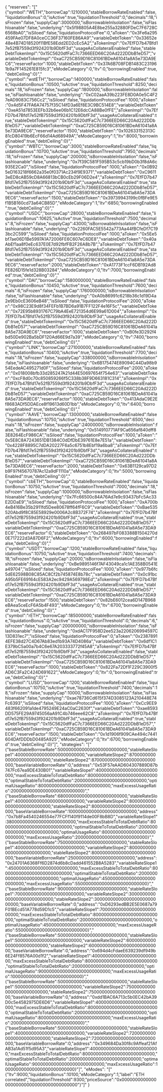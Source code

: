 {
  "reserves": "[\"{\"symbol\":\"WETH\",\"borrowCap\":1210000,\"stableBorrowRateEnabled\":false,\"liquidationBonus\":0,\"isActive\":true,\"liquidationThreshold\":0,\"decimals\":18,\"isFrozen\":false,\"supplyCap\":3000000,\"isBorrowableInIsolation\":false,\"isFlashloanable\":false,\"underlying\":\"0x5f98805A4E8be255a32880FDeC7F6728C6568bA0\",\"isSiloed\":false,\"liquidationProtocolFee\":0,\"aToken\":\"0x3Fe6a295459FAe07DF8A0ceCC36F37160FE86AA9\",\"variableDebtToken\":\"0x33652e48e4B74D18520f11BfE58Edd2ED2cEc5A2\",\"aTokenImpl\":\"0x7EfFD7b47Bfd17e52fB7559d3f924201b9DbfF3d\",\"usageAsCollateralEnabled\":false,\"stableDebtTokenImpl\":\"0x15C5620dfFaC7c7366EED66C20Ad222DDbB1eD57\",\"variableDebtTokenImpl\":\"0xaC725CB59D16C81061BDeA61041a8A5e73DA9EC6\",\"reserveFactor\":1000,\"stableDebtToken\":\"0x37A6B708FDB1483C231961b9a7F145261E815fc3\",\"eModeCategory\":0,\"ltv\":0,\"borrowingEnabled\":true,\"debtCeiling\":0}\",\"{\"symbol\":\"wstETH\",\"borrowCap\":1400000,\"stableBorrowRateEnabled\":false,\"liquidationBonus\":10500,\"isActive\":true,\"liquidationThreshold\":8250,\"decimals\":18,\"isFrozen\":false,\"supplyCap\":1800000,\"isBorrowableInIsolation\":false,\"isFlashloanable\":false,\"underlying\":\"0xC02aaA39b223FE8D0A0e5C4F27eAD9083C756Cc2\",\"isSiloed\":false,\"liquidationProtocolFee\":1000,\"aToken\":\"0x4d5F47FA6A74757f35C14fD3a6Ef8E3C9BC514E8\",\"variableDebtToken\":\"0xeA51d7853EEFb32b6ee06b1C12E6dcCA88Be0fFE\",\"aTokenImpl\":\"0x7EfFD7b47Bfd17e52fB7559d3f924201b9DbfF3d\",\"usageAsCollateralEnabled\":true,\"stableDebtTokenImpl\":\"0x15C5620dfFaC7c7366EED66C20Ad222DDbB1eD57\",\"variableDebtTokenImpl\":\"0xaC725CB59D16C81061BDeA61041a8A5e73DA9EC6\",\"reserveFactor\":1500,\"stableDebtToken\":\"0x102633152313C81cD80419b6EcF66d14Ad68949A\",\"eModeCategory\":1,\"ltv\":8000,\"borrowingEnabled\":true,\"debtCeiling\":0}\",\"{\"symbol\":\"WBTC\",\"borrowCap\":3000,\"stableBorrowRateEnabled\":false,\"liquidationBonus\":10700,\"isActive\":true,\"liquidationThreshold\":7950,\"decimals\":18,\"isFrozen\":false,\"supplyCap\":200000,\"isBorrowableInIsolation\":false,\"isFlashloanable\":false,\"underlying\":\"0x7f39C581F595B53c5cb19bD0b3f8dA6c935E2Ca0\",\"isSiloed\":false,\"liquidationProtocolFee\":1000,\"aToken\":\"0x0B925eD163218f6662a35e0f0371Ac234f9E9371\",\"variableDebtToken\":\"0xC96113eED8cAB59cD8A66813bCB0cEb29F06D2e4\",\"aTokenImpl\":\"0x7EfFD7b47Bfd17e52fB7559d3f924201b9DbfF3d\",\"usageAsCollateralEnabled\":true,\"stableDebtTokenImpl\":\"0x15C5620dfFaC7c7366EED66C20Ad222DDbB1eD57\",\"variableDebtTokenImpl\":\"0xaC725CB59D16C81061BDeA61041a8A5e73DA9EC6\",\"reserveFactor\":1500,\"stableDebtToken\":\"0x39739943199c0fBFe9E5f1B5B160cd73a64CB85D\",\"eModeCategory\":1,\"ltv\":6850,\"borrowingEnabled\":true,\"debtCeiling\":0}\",\"{\"symbol\":\"USDC\",\"borrowCap\":28000,\"stableBorrowRateEnabled\":false,\"liquidationBonus\":10625,\"isActive\":true,\"liquidationThreshold\":7500,\"decimals\":8,\"isFrozen\":false,\"supplyCap\":43000,\"isBorrowableInIsolation\":false,\"isFlashloanable\":false,\"underlying\":\"0x2260FAC5E5542a773Aa44fBCfeDf7C193bc2C599\",\"isSiloed\":false,\"liquidationProtocolFee\":1000,\"aToken\":\"0x5Ee5bf7ae06D1Be5997A1A72006FE6C607eC6DE8\",\"variableDebtToken\":\"0x40aAbEf1aa8f0eEc637E0E7d92fbfFB2F26A8b7B\",\"aTokenImpl\":\"0x7EfFD7b47Bfd17e52fB7559d3f924201b9DbfF3d\",\"usageAsCollateralEnabled\":true,\"stableDebtTokenImpl\":\"0x15C5620dfFaC7c7366EED66C20Ad222DDbB1eD57\",\"variableDebtTokenImpl\":\"0xaC725CB59D16C81061BDeA61041a8A5e73DA9EC6\",\"reserveFactor\":2000,\"stableDebtToken\":\"0xA1773F1ccF6DB192Ad8FE826D15fe1d328B03284\",\"eModeCategory\":0,\"ltv\":7000,\"borrowingEnabled\":true,\"debtCeiling\":0}\",\"{\"symbol\":\"DAI\",\"borrowCap\":1580000000,\"stableBorrowRateEnabled\":false,\"liquidationBonus\":10450,\"isActive\":true,\"liquidationThreshold\":7600,\"decimals\":6,\"isFrozen\":false,\"supplyCap\":1760000000,\"isBorrowableInIsolation\":false,\"isFlashloanable\":false,\"underlying\":\"0xA0b86991c6218b36c1d19D4a2e9Eb0cE3606eB48\",\"isSiloed\":false,\"liquidationProtocolFee\":2000,\"aToken\":\"0x98C23E9d8f34FEFb1B7BD6a91B7FF122F4e16F5c\",\"variableDebtToken\":\"0x72E95b8931767C79bA4EeE721354d6E99a61D004\",\"aTokenImpl\":\"0x7EfFD7b47Bfd17e52fB7559d3f924201b9DbfF3d\",\"usageAsCollateralEnabled\":true,\"stableDebtTokenImpl\":\"0x15C5620dfFaC7c7366EED66C20Ad222DDbB1eD57\",\"variableDebtTokenImpl\":\"0xaC725CB59D16C81061BDeA61041a8A5e73DA9EC6\",\"reserveFactor\":1000,\"stableDebtToken\":\"0xB0fe3D292f4bd50De902Ba5bDF120Ad66E9d7a39\",\"eModeCategory\":0,\"ltv\":7400,\"borrowingEnabled\":true,\"debtCeiling\":0}\",\"{\"symbol\":\"LINK\",\"borrowCap\":271000000,\"stableBorrowRateEnabled\":false,\"liquidationBonus\":10400,\"isActive\":true,\"liquidationThreshold\":7700,\"decimals\":18,\"isFrozen\":false,\"supplyCap\":338000000,\"isBorrowableInIsolation\":false,\"isFlashloanable\":false,\"underlying\":\"0x6B175474E89094C44Da98b954EedeAC495271d0F\",\"isSiloed\":false,\"liquidationProtocolFee\":2000,\"aToken\":\"0x018008bfb33d285247A21d44E50697654f754e63\",\"variableDebtToken\":\"0xcF8d0c70c850859266f5C338b38F9D663181C314\",\"aTokenImpl\":\"0x7EfFD7b47Bfd17e52fB7559d3f924201b9DbfF3d\",\"usageAsCollateralEnabled\":true,\"stableDebtTokenImpl\":\"0x15C5620dfFaC7c7366EED66C20Ad222DDbB1eD57\",\"variableDebtTokenImpl\":\"0xaC725CB59D16C81061BDeA61041a8A5e73DA9EC6\",\"reserveFactor\":1000,\"stableDebtToken\":\"0x413AdaC9E2Ef8683ADf5DDAEce8f19613d60D1bb\",\"eModeCategory\":0,\"ltv\":6400,\"borrowingEnabled\":true,\"debtCeiling\":0}\",\"{\"symbol\":\"AAVE\",\"borrowCap\":13000000,\"stableBorrowRateEnabled\":false,\"liquidationBonus\":10750,\"isActive\":true,\"liquidationThreshold\":6500,\"decimals\":18,\"isFrozen\":false,\"supplyCap\":24000000,\"isBorrowableInIsolation\":false,\"isFlashloanable\":false,\"underlying\":\"0x514910771AF9Ca656af840dff83E8264EcF986CA\",\"isSiloed\":false,\"liquidationProtocolFee\":1000,\"aToken\":\"0x5E8C8A7243651DB1384C0dDfDbE39761E8e7E51a\",\"variableDebtToken\":\"0x4228F8895C7dDA20227F6a5c6751b8Ebf19a6ba8\",\"aTokenImpl\":\"0x7EfFD7b47Bfd17e52fB7559d3f924201b9DbfF3d\",\"usageAsCollateralEnabled\":true,\"stableDebtTokenImpl\":\"0x15C5620dfFaC7c7366EED66C20Ad222DDbB1eD57\",\"variableDebtTokenImpl\":\"0xaC725CB59D16C81061BDeA61041a8A5e73DA9EC6\",\"reserveFactor\":2000,\"stableDebtToken\":\"0x63B1129ca97D2b9F97f45670787Ac12a9dF1110a\",\"eModeCategory\":0,\"ltv\":5000,\"borrowingEnabled\":true,\"debtCeiling\":0}\",\"{\"symbol\":\"cbETH\",\"borrowCap\":0,\"stableBorrowRateEnabled\":false,\"liquidationBonus\":10750,\"isActive\":true,\"liquidationThreshold\":7000,\"decimals\":18,\"isFrozen\":false,\"supplyCap\":1000000,\"isBorrowableInIsolation\":false,\"isFlashloanable\":false,\"underlying\":\"0x7Fc66500c84A76Ad7e9c93437bFc5Ac33E2DDaE9\",\"isSiloed\":false,\"liquidationProtocolFee\":1000,\"aToken\":\"0xA700b4eB416Be35b2911fd5Dee80678ff64fF6C9\",\"variableDebtToken\":\"0xBae535520Abd9f8C85E58929e0006A2c8B372F74\",\"aTokenImpl\":\"0x7EfFD7b47Bfd17e52fB7559d3f924201b9DbfF3d\",\"usageAsCollateralEnabled\":true,\"stableDebtTokenImpl\":\"0x15C5620dfFaC7c7366EED66C20Ad222DDbB1eD57\",\"variableDebtTokenImpl\":\"0xaC725CB59D16C81061BDeA61041a8A5e73DA9EC6\",\"reserveFactor\":0,\"stableDebtToken\":\"0x268497bF083388B1504270d0E717222d3A87D6F2\",\"eModeCategory\":0,\"ltv\":6000,\"borrowingEnabled\":false,\"debtCeiling\":0}\",\"{\"symbol\":\"USDT\",\"borrowCap\":1200,\"stableBorrowRateEnabled\":false,\"liquidationBonus\":10750,\"isActive\":true,\"liquidationThreshold\":7400,\"decimals\":18,\"isFrozen\":false,\"supplyCap\":20000,\"isBorrowableInIsolation\":false,\"isFlashloanable\":false,\"underlying\":\"0xBe9895146f7AF43049ca1c1AE358B0541Ea49704\",\"isSiloed\":false,\"liquidationProtocolFee\":1000,\"aToken\":\"0x977b6fc5dE62598B08C85AC8Cf2b745874E8b78c\",\"variableDebtToken\":\"0x0c91bcA95b5FE69164cE583A2ec9429A569798Ed\",\"aTokenImpl\":\"0x7EfFD7b47Bfd17e52fB7559d3f924201b9DbfF3d\",\"usageAsCollateralEnabled\":true,\"stableDebtTokenImpl\":\"0x15C5620dfFaC7c7366EED66C20Ad222DDbB1eD57\",\"variableDebtTokenImpl\":\"0xaC725CB59D16C81061BDeA61041a8A5e73DA9EC6\",\"reserveFactor\":1500,\"stableDebtToken\":\"0x82bE6012cea6D147B968eBAea5ceEcF6A5b4F493\",\"eModeCategory\":0,\"ltv\":6700,\"borrowingEnabled\":true,\"debtCeiling\":0}\",\"{\"symbol\":\"rETH\",\"borrowCap\":185000000,\"stableBorrowRateEnabled\":false,\"liquidationBonus\":0,\"isActive\":true,\"liquidationThreshold\":0,\"decimals\":6,\"isFrozen\":false,\"supplyCap\":200000000,\"isBorrowableInIsolation\":false,\"isFlashloanable\":false,\"underlying\":\"0xdAC17F958D2ee523a2206206994597C13D831ec7\",\"isSiloed\":false,\"liquidationProtocolFee\":0,\"aToken\":\"0x23878914EFE38d27C4D67Ab83ed1b93A74D4086a\",\"variableDebtToken\":\"0x6df1C1E379bC5a00a7b4C6e67A203333772f45A8\",\"aTokenImpl\":\"0x7EfFD7b47Bfd17e52fB7559d3f924201b9DbfF3d\",\"usageAsCollateralEnabled\":false,\"stableDebtTokenImpl\":\"0x15C5620dfFaC7c7366EED66C20Ad222DDbB1eD57\",\"variableDebtTokenImpl\":\"0xaC725CB59D16C81061BDeA61041a8A5e73DA9EC6\",\"reserveFactor\":1000,\"stableDebtToken\":\"0x822Fa72Df1F229C3900f5AD6C3Fa2C424D691622\",\"eModeCategory\":0,\"ltv\":0,\"borrowingEnabled\":true,\"debtCeiling\":0}\",\"{\"symbol\":\"LUSD\",\"borrowCap\":1200,\"stableBorrowRateEnabled\":false,\"liquidationBonus\":10750,\"isActive\":true,\"liquidationThreshold\":7400,\"decimals\":18,\"isFrozen\":false,\"supplyCap\":10000,\"isBorrowableInIsolation\":false,\"isFlashloanable\":false,\"underlying\":\"0xae78736Cd615f374D3085123A210448E74Fc6393\",\"isSiloed\":false,\"liquidationProtocolFee\":1000,\"aToken\":\"0xCc9EE9483f662091a1de4795249E24aC0aC2630f\",\"variableDebtToken\":\"0xae8593DD575FE29A9745056aA91C4b746eee62C8\",\"aTokenImpl\":\"0x7EfFD7b47Bfd17e52fB7559d3f924201b9DbfF3d\",\"usageAsCollateralEnabled\":true,\"stableDebtTokenImpl\":\"0x15C5620dfFaC7c7366EED66C20Ad222DDbB1eD57\",\"variableDebtTokenImpl\":\"0xaC725CB59D16C81061BDeA61041a8A5e73DA9EC6\",\"reserveFactor\":1500,\"stableDebtToken\":\"0x1d1906f909CAe494c7441604DAfDDDbD0485A925\",\"eModeCategory\":0,\"ltv\":6700,\"borrowingEnabled\":true,\"debtCeiling\":0}\"]",
  "strategies": "[\"{\"baseStableBorrowRate\":50000000000000000000000000,\"stableRateSlope1\":40000000000000000000000000,\"variableRateSlope2\":870000000000000000000000000,\"stableRateSlope2\":870000000000000000000000000,\"baseVariableBorrowRate\":0,\"address\":\"0x53F57eAAD604307889D87b747Fc67ea9DE430B01\",\"variableRateSlope1\":40000000000000000000000000,\"maxExcessStableToTotalDebtRatio\":800000000000000000000000000,\"optimalStableToTotalDebtRatio\":200000000000000000000000000,\"optimalUsageRatio\":800000000000000000000000000,\"maxExcessUsageRatio\":200000000000000000000000000}\",\"{\"baseStableBorrowRate\":68000000000000000000000000,\"stableRateSlope1\":40000000000000000000000000,\"variableRateSlope2\":800000000000000000000000000,\"stableRateSlope2\":800000000000000000000000000,\"baseVariableBorrowRate\":10000000000000000000000000,\"address\":\"0x7b8Fa4540246554e77FCFf140f9114de00F8bB8D\",\"variableRateSlope1\":38000000000000000000000000,\"maxExcessStableToTotalDebtRatio\":800000000000000000000000000,\"optimalStableToTotalDebtRatio\":200000000000000000000000000,\"optimalUsageRatio\":800000000000000000000000000,\"maxExcessUsageRatio\":200000000000000000000000000}\",\"{\"baseStableBorrowRate\":75000000000000000000000000,\"stableRateSlope1\":40000000000000000000000000,\"variableRateSlope2\":800000000000000000000000000,\"stableRateSlope2\":800000000000000000000000000,\"baseVariableBorrowRate\":2500000000000000000000000,\"address\":\"0x24701A6368Ff6D2874d6b8cDadd461552B8A5283\",\"variableRateSlope1\":45000000000000000000000000,\"maxExcessStableToTotalDebtRatio\":800000000000000000000000000,\"optimalStableToTotalDebtRatio\":200000000000000000000000000,\"optimalUsageRatio\":450000000000000000000000000,\"maxExcessUsageRatio\":550000000000000000000000000}\",\"{\"baseStableBorrowRate\":90000000000000000000000000,\"stableRateSlope1\":70000000000000000000000000,\"variableRateSlope2\":3000000000000000000000000000,\"stableRateSlope2\":3000000000000000000000000000,\"baseVariableBorrowRate\":0,\"address\":\"0xD6293edBB2E5E0687a79F01BEcd51A778d59D1c5\",\"variableRateSlope1\":70000000000000000000000000,\"maxExcessStableToTotalDebtRatio\":800000000000000000000000000,\"optimalStableToTotalDebtRatio\":200000000000000000000000000,\"optimalUsageRatio\":450000000000000000000000000,\"maxExcessUsageRatio\":550000000000000000000000000}\",\"{\"baseStableBorrowRate\":50000000000000000000000000,\"stableRateSlope1\":5000000000000000000000000,\"variableRateSlope2\":600000000000000000000000000,\"stableRateSlope2\":600000000000000000000000000,\"baseVariableBorrowRate\":0,\"address\":\"0x694d4cFdaeE639239df949b6E24Ff8576A00d1f2\",\"variableRateSlope1\":40000000000000000000000000,\"maxExcessStableToTotalDebtRatio\":800000000000000000000000000,\"optimalStableToTotalDebtRatio\":200000000000000000000000000,\"optimalUsageRatio\":900000000000000000000000000,\"maxExcessUsageRatio\":100000000000000000000000000}\",\"{\"baseStableBorrowRate\":50000000000000000000000000,\"stableRateSlope1\":5000000000000000000000000,\"variableRateSlope2\":750000000000000000000000000,\"stableRateSlope2\":750000000000000000000000000,\"baseVariableBorrowRate\":0,\"address\":\"0xdd1BAC6A713c5b0EC42bA39D0c5e4582975DE6D6\",\"variableRateSlope1\":40000000000000000000000000,\"maxExcessStableToTotalDebtRatio\":800000000000000000000000000,\"optimalStableToTotalDebtRatio\":200000000000000000000000000,\"optimalUsageRatio\":800000000000000000000000000,\"maxExcessUsageRatio\":200000000000000000000000000}\",\"{\"baseStableBorrowRate\":50000000000000000000000000,\"stableRateSlope1\":40000000000000000000000000,\"variableRateSlope2\":720000000000000000000000000,\"stableRateSlope2\":720000000000000000000000000,\"baseVariableBorrowRate\":0,\"address\":\"0x349684Da30f8c9Affeaf21AfAB3a1Ad51f5d95A3\",\"variableRateSlope1\":40000000000000000000000000,\"maxExcessStableToTotalDebtRatio\":800000000000000000000000000,\"optimalStableToTotalDebtRatio\":200000000000000000000000000,\"optimalUsageRatio\":900000000000000000000000000,\"maxExcessUsageRatio\":100000000000000000000000000}\"]",
  "eModes": "[\"{\"ltv\":9000,\"liquidationBonus\":10100,\"eModeCategory\":1,\"label\":\"ETH correlated\",\"liquidationThreshold\":9300,\"priceSource\":\"0x0000000000000000000000000000000000000000\"}\"]"
}